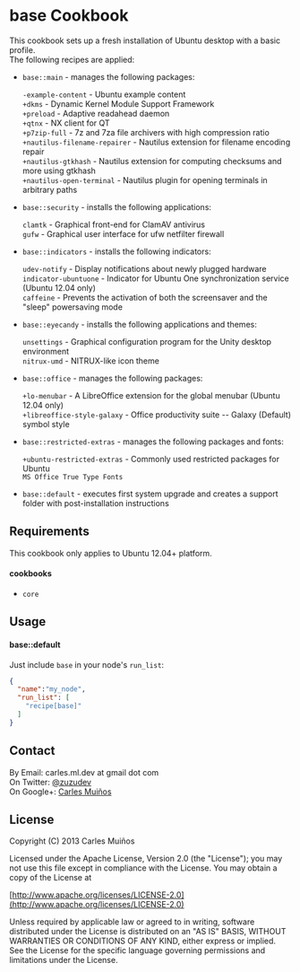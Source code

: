 # base Cookbook

This cookbook sets up a fresh installation of Ubuntu desktop with a basic profile.  
The following recipes are applied:

- `base::main` - manages the following packages:
  
  `-example-content`            - Ubuntu example content  
  `+dkms`                       - Dynamic Kernel Module Support Framework  
  `+preload`                    - Adaptive readahead daemon  
  `+qtnx`                       - NX client for QT  
  `+p7zip-full`                 - 7z and 7za file archivers with high compression ratio  
  `+nautilus-filename-repairer` - Nautilus extension for filename encoding repair  
  `+nautilus-gtkhash`           - Nautilus extension for computing checksums and more using gtkhash  
  `+nautilus-open-terminal`     - Nautilus plugin for opening terminals in arbitrary paths

- `base::security` - installs the following applications:

  `clamtk` - Graphical front-end for ClamAV antivirus  
  `gufw`   - Graphical user interface for ufw netfilter firewall  

- `base::indicators` - installs the following indicators:

  `udev-notify`         - Display notifications about newly plugged hardware  
  `indicator-ubuntuone` - Indicator for Ubuntu One synchronization service (Ubuntu 12.04 only)  
  `caffeine`            - Prevents the activation of both the screensaver and the "sleep" powersaving mode

- `base::eyecandy` - installs the following applications and themes:

  `unsettings` - Graphical configuration program for the Unity desktop environment  
  `nitrux-umd` - NITRUX-like icon theme  

- `base::office` - manages the following packages:

  `+lo-menubar`               - A LibreOffice extension for the global menubar (Ubuntu 12.04 only)  
  `+libreoffice-style-galaxy` - Office productivity suite -- Galaxy (Default) symbol style

- `base::restricted-extras` - manages the following packages and fonts:

  `+ubuntu-restricted-extras` - Commonly used restricted packages for Ubuntu  
  `MS Office True Type Fonts`

- `base::default` - executes first system upgrade and creates a support folder with post-installation instructions


## Requirements

This cookbook only applies to Ubuntu 12.04+ platform.

#### cookbooks
- `core`


## Usage

#### base::default
Just include `base` in your node's `run_list`:

```json
{
  "name":"my_node",
  "run_list": [
    "recipe[base]"
  ]
}
```


## Contact

By Email:   carles.ml.dev at gmail dot com  
On Twitter: [@zuzudev](https://twitter.com/zuzudev)  
On Google+: [Carles Muiños](https://plus.google.com/109480759201585988691)


## License

Copyright (C) 2013 Carles Muiños

Licensed under the Apache License, Version 2.0 (the "License");
you may not use this file except in compliance with the License.
You may obtain a copy of the License at

[http://www.apache.org/licenses/LICENSE-2.0](http://www.apache.org/licenses/LICENSE-2.0)

Unless required by applicable law or agreed to in writing, software
distributed under the License is distributed on an "AS IS" BASIS,
WITHOUT WARRANTIES OR CONDITIONS OF ANY KIND, either express or implied.
See the License for the specific language governing permissions and
limitations under the License.

